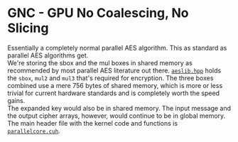 # GNC - GPU No Coalescing, No Slicing  
Essentially a completely normal parallel AES algorithm. This as standard as parallel AES algorithms get.  
We're storing the sbox and the mul boxes in shared memory as recommended by most parallel AES literature out there. [`aeslib.hpp`](../include/aeslib.hpp) holds the `sbox`, `mul2` and `mul3` that's required for encryption. The three boxes combined use a mere 756 bytes of shared memory, which is more or less trivial for current hardware standards and is completely worth the speed gains.  
The expanded key would also be in shared memory. The input message and the output cipher arrays, however, would continue to be in global memory.  
The main header file with the kernel code and functions is [`parallelcore.cuh`](../include/parallelcore.cuh).